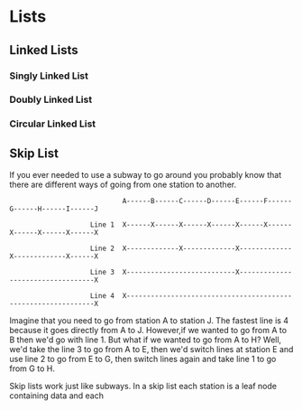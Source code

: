 # Lists

## Linked Lists

### Singly Linked List
### Doubly Linked List
### Circular Linked List


## Skip List

If you ever needed to use a subway to go around you probably know that there are different ways of going from one station to another.

```
                            A------B------C------D------E------F------G------H------I------J

                    Line 1  X------X------X------X------X------X------X------X------X------X

                    Line 2  X-------------X-------------X-------------X-------------X------X

                    Line 3  X---------------------------X----------------------------------X

                    Line 4  X--------------------------------------------------------------X
```
Imagine that you need to go from station A to station J. The fastest line is 4 because it goes directly from A to J. However,if we wanted to go from A to B then we'd go with line 1. But what if we wanted to go from A to H? Well, we'd take the line 3 to go from A to E, then we'd switch lines at station E and use line 2 to go from E to G, then switch lines again and take line 1 to go from G to H.

Skip lists work just like subways. In a skip list each station is a leaf node containing data and each
